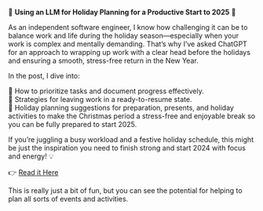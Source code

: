 
🌟 **Using an LLM for Holiday Planning for a Productive Start to 2025** 🌟

As an independent software engineer, I know how challenging it can be to balance work and life during the holiday season—especially when your work is complex and mentally demanding. That’s why I’ve asked ChatGPT for an approach to wrapping up work with a clear head before the holidays and ensuring a smooth, stress-free return in the New Year.

In the post, I dive into:

🎯 How to prioritize tasks and document progress effectively.  
📝 Strategies for leaving work in a ready-to-resume state.  
🎄 Holiday planning suggestions for preparation, presents, and holiday activities to make the Christmas period a stress-free and enjoyable break so you can be fully prepared to start 2025.

If you’re juggling a busy workload and a festive holiday schedule, this might be just the inspiration you need to finish strong and start 2024 with focus and energy! 💡

👉 [Read it Here](https://twalmsley.github.io/blog3/blog3.html)

This is really just a bit of fun, but you can see the potential for helping to plan all sorts of events and activities.  
